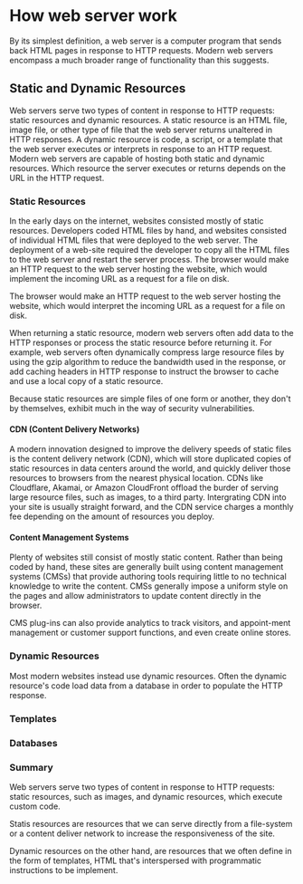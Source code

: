 # How web server work

By its simplest definition, a web server is a computer program that sends back HTML pages in response to HTTP requests. Modern web servers encompass a much broader range of functionality than this suggests.

## Static and Dynamic Resources

Web servers serve two types of content in response to HTTP requests: static resources and dynamic resources. A static resource is an HTML file, image file, or other type of file that the web server returns unaltered in HTTP responses. A dynamic resource is code, a script, or a template that the web server executes or interprets in response to an HTTP request. Modern web servers are capable of hosting both static and dynamic resources. Which resource the server executes or returns depends on the URL in the HTTP request.

### Static Resources

In the early days on the internet, websites consisted mostly of static resources. Developers coded HTML files by hand, and websites consisted of individual HTML files that were deployed to the web server. The deployment of a web-site required the developer to copy all the HTML files to the web server and restart the server process. The browser would make an HTTP request to the web server hosting the website, which would implement the incoming URL as a request for a file on disk.

The browser would make an HTTP request to the web server hosting the website, which would interpret the incoming URL as a request for a file on disk.

When returning a static resource, modern web servers often add data to the HTTP responses or process the static resource before returning it. For example, web servers often dynamically compress large resource files by using the gzip algorithm to reduce the bandwidth used in the response, or add caching headers in HTTP response to instruct the browser to cache and use a local copy of a static resource.

Because static resources are simple files of one form or another, they don't by themselves, exhibit much in the way of security vulnerabilities.

#### CDN (Content Delivery Networks)

A modern innovation designed to improve the delivery speeds of static files is the content delivery network (CDN), which will store duplicated copies of static resources in data centers around the world, and quickly deliver those resources to browsers from the nearest physical location. CDNs like Cloudflare, Akamai, or Amazon CloudFront offload the burder of serving large resource files, such as images, to a third party. Intergrating CDN into your site is usually straight forward, and the CDN service charges a monthly fee depending on the amount of resources you deploy.

#### Content Management Systems

Plenty of websites still consist of mostly static content. Rather than being coded by hand, these sites are generally built using content management systems (CMSs) that provide authoring tools requiring little to no technical knowledge to write the content. CMSs generally impose a uniform style on the pages and allow administrators to update content directly in the browser.

CMS plug-ins can also provide analytics to track visitors, and appoint-ment management or customer support functions, and even create online stores.

### Dynamic Resources

Most modern websites instead use dynamic resources. Often the dynamic resource's code load data from a database in order to populate the HTTP response.

### Templates

### Databases

### Summary

Web servers serve two types of content in response to HTTP requests: static resources, such as images, and dynamic resources, which execute custom code.

Statis resources are resources that we can serve directly from a file-system or a content deliver network to increase the responsiveness of the site.

Dynamic resources on the other hand, are resources that we often define in the form of templates, HTML that's interspersed with programmatic instructions to be implement.
